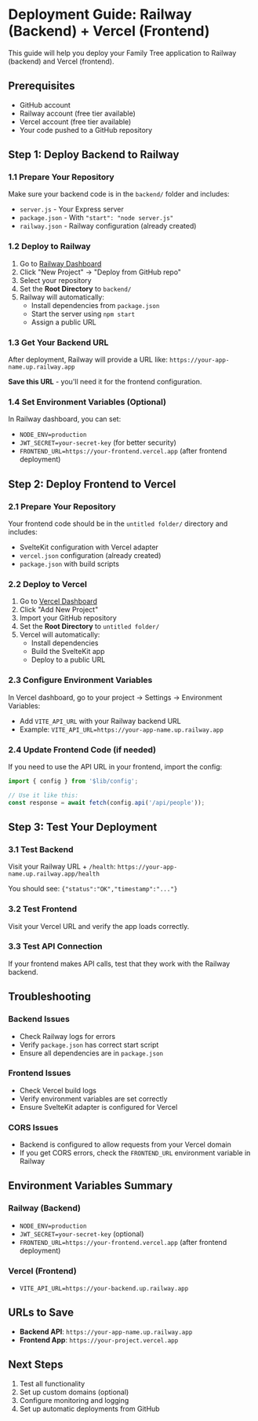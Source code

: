 # Deployment Guide: Railway (Backend) + Vercel (Frontend)

This guide will help you deploy your Family Tree application to Railway (backend) and Vercel (frontend).

## Prerequisites

- GitHub account
- Railway account (free tier available)
- Vercel account (free tier available)
- Your code pushed to a GitHub repository

## Step 1: Deploy Backend to Railway

### 1.1 Prepare Your Repository
Make sure your backend code is in the `backend/` folder and includes:
- `server.js` - Your Express server
- `package.json` - With `"start": "node server.js"`
- `railway.json` - Railway configuration (already created)

### 1.2 Deploy to Railway
1. Go to [Railway Dashboard](https://railway.app/dashboard)
2. Click "New Project" → "Deploy from GitHub repo"
3. Select your repository
4. Set the **Root Directory** to `backend/`
5. Railway will automatically:
   - Install dependencies from `package.json`
   - Start the server using `npm start`
   - Assign a public URL

### 1.3 Get Your Backend URL
After deployment, Railway will provide a URL like:
`https://your-app-name.up.railway.app`

**Save this URL** - you'll need it for the frontend configuration.

### 1.4 Set Environment Variables (Optional)
In Railway dashboard, you can set:
- `NODE_ENV=production`
- `JWT_SECRET=your-secret-key` (for better security)
- `FRONTEND_URL=https://your-frontend.vercel.app` (after frontend deployment)

## Step 2: Deploy Frontend to Vercel

### 2.1 Prepare Your Repository
Your frontend code should be in the `untitled folder/` directory and includes:
- SvelteKit configuration with Vercel adapter
- `vercel.json` configuration (already created)
- `package.json` with build scripts

### 2.2 Deploy to Vercel
1. Go to [Vercel Dashboard](https://vercel.com/dashboard)
2. Click "Add New Project"
3. Import your GitHub repository
4. Set the **Root Directory** to `untitled folder/`
5. Vercel will automatically:
   - Install dependencies
   - Build the SvelteKit app
   - Deploy to a public URL

### 2.3 Configure Environment Variables
In Vercel dashboard, go to your project → Settings → Environment Variables:
- Add `VITE_API_URL` with your Railway backend URL
- Example: `VITE_API_URL=https://your-app-name.up.railway.app`

### 2.4 Update Frontend Code (if needed)
If you need to use the API URL in your frontend, import the config:
```typescript
import { config } from '$lib/config';

// Use it like this:
const response = await fetch(config.api('/api/people'));
```

## Step 3: Test Your Deployment

### 3.1 Test Backend
Visit your Railway URL + `/health`:
`https://your-app-name.up.railway.app/health`

You should see: `{"status":"OK","timestamp":"..."}`

### 3.2 Test Frontend
Visit your Vercel URL and verify the app loads correctly.

### 3.3 Test API Connection
If your frontend makes API calls, test that they work with the Railway backend.

## Troubleshooting

### Backend Issues
- Check Railway logs for errors
- Verify `package.json` has correct start script
- Ensure all dependencies are in `package.json`

### Frontend Issues
- Check Vercel build logs
- Verify environment variables are set correctly
- Ensure SvelteKit adapter is configured for Vercel

### CORS Issues
- Backend is configured to allow requests from your Vercel domain
- If you get CORS errors, check the `FRONTEND_URL` environment variable in Railway

## Environment Variables Summary

### Railway (Backend)
- `NODE_ENV=production`
- `JWT_SECRET=your-secret-key` (optional)
- `FRONTEND_URL=https://your-frontend.vercel.app` (after frontend deployment)

### Vercel (Frontend)
- `VITE_API_URL=https://your-backend.up.railway.app`

## URLs to Save
- **Backend API**: `https://your-app-name.up.railway.app`
- **Frontend App**: `https://your-project.vercel.app`

## Next Steps
1. Test all functionality
2. Set up custom domains (optional)
3. Configure monitoring and logging
4. Set up automatic deployments from GitHub 